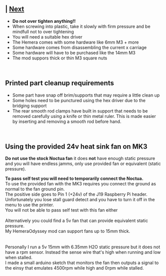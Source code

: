  | [Next](01_Part_Left.md)  
---
* **Do not over tighten anything!!**
* When screwing into plastic, take it slowly with firm pressure and be mindfull not to over tightening
* You will need a suitable hex driver
* The Hemera comes with some hardware like 6mm M3 + more
* Some hardware comes from disassembling the current x carriage
* Some hardware will have to be purchased like the 14mm M3
* The mod suppors thick or thin M3 square nuts
<br>  

## Printed part cleanup requirements
* Some part have snap off brim/supports that may require a little clean up
* Some holes need to be punctured using the hex driver due to the bridging support
* The rear smooth rod clamps have built in support that needs to be removed carefully using a knife or thin metal ruler. This is made easier by inserting and removing a smooth rod before hand.  
<br>  


## Using the provided 24v heat sink fan on MK3  

**Do not use the stock Noctua fan** it does **not** have enough static pressure and you will have endless jamms, only use provided fan or equivalent (static pressure).  
  
**To pass self test you will need to temporarily connect the Noctua.**  
To use the provided fan with the MK3 requires you connect the ground as normal to the fan ground pin.  
The positive side goes to Pin 1 (+24v) of the J19 Raspberry Pi header.  
Unfortunately you lose stall guard detect and you have to turn it off in the menu to use the printer.  
You will not be able to pass self test with this fan either
<br>  
Alternatively you could find a 5v fan that can provide equivalent static pressure.  
My HemeraOdyssey mod can support fans up to 15mm thick.  
<br>  
Personally I run a 5v 15mm with 6.35mm H2O static pressure but it does not have a rpm sensor. Instead the sense wire that's high when running and low when stalled.  
I made a small arduino sketch that monitors the fan then outputs a signal to the einsy that emulates 4500rpm while high and 0rpm while stalled.